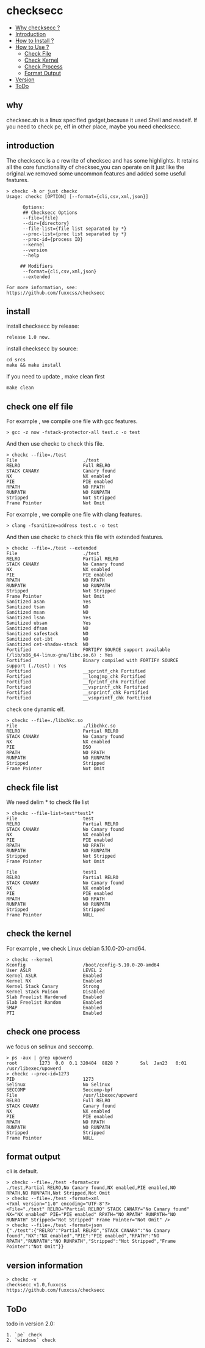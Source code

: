 # checksecc
* [Why checksecc ?](#why)
* [Introduction](#introduction)
* [How to Install ?](#install)
* [How to Use ?](#check-one-elf-file)
   * [Check File](#check-one-elf-file)
   * [Check Kernel](#check-the-kernel)
   * [Check Process](#check-one-process)
   * [Format Output](#format-output)
* [Version](#version-information)
* [ToDo](#todo)

## why
checksec.sh is a linux specified gadget,because it used Shell and readelf. If you need to check pe, elf in other place, maybe you need checksecc.

## introduction
The checksecc is a c rewrite of checksec and has some highlights. It retains all the core functionality of checksec,you can operate on it just like the original.we removed some uncommon features and added some useful features.
``` shell
> checkc -h or just checkc
Usage: checkc [OPTION] [--format={cli,csv,xml,json}]

      Options:
      ## Checksecc Options
      --file={file}
      --dir={directory}
      --file-list={file list separated by *}
      --proc-list={proc list separated by *}
      --proc-id={process ID}
      --kernel
      --version
      --help

     ## Modifiers
      --format={cli,csv,xml,json}
      --extended

For more information, see:
https://github.com/fuxxcss/checksecc
```

## install 
install checksecc by release:
``` shell
release 1.0 now.
```
install checksecc by source:
``` shell
cd srcs
make && make install
```
if you need to update , make clean first
``` shell
make clean
```

## check one elf file
For example , we compile one file with gcc features.
``` shell
> gcc -z now -fstack-protector-all test.c -o test
```
And then use checkc to check this file.
``` shell
> checkc --file=./test
File                        ./test
RELRO                       Full RELRO
STACK CANARY                Canary found
NX                          NX enabled
PIE                         PIE enabled
RPATH                       NO RPATH
RUNPATH                     NO RUNPATH
Stripped                    Not Stripped
Frame Pointer               Not Omit
```
For example , we compile one file with clang features.
``` shell
> clang -fsanitize=address test.c -o test
```
And then use checkc to check this file with extended features.
``` shell
> checkc --file=./test --extended
File                        ./test
RELRO                       Partial RELRO
STACK CANARY                No Canary found
NX                          NX enabled
PIE                         PIE enabled
RPATH                       NO RPATH
RUNPATH                     NO RUNPATH
Stripped                    Not Stripped
Frame Pointer               Not Omit
Sanitized asan              Yes
Sanitized tsan              NO
Sanitized msan              NO
Sanitized lsan              Yes
Sanitized ubsan             Yes
Sanitized dfsan             NO
Sanitized safestack         NO
Sanitized cet-ibt           NO
Sanitized cet-shadow-stack  NO
Fortified                   FORTIFY SOURCE support available (/lib/x86_64-linux-gnu/libc.so.6) : Yes
Fortified                   Binary compiled with FORTIFY SOURCE support (./test) : Yes
Fortified                   __sprintf_chk Fortified
Fortified                   __longjmp_chk Fortified
Fortified                   __fprintf_chk Fortified
Fortified                   __vsprintf_chk Fortified
Fortified                   __snprintf_chk Fortified
Fortified                   __vsnprintf_chk Fortified
```
check one dynamic elf.
``` shell
> checkc --file=./libchkc.so
File                        ./libchkc.so
RELRO                       Partial RELRO
STACK CANARY                No Canary found
NX                          NX enabled
PIE                         DSO
RPATH                       NO RPATH
RUNPATH                     NO RUNPATH
Stripped                    Stripped
Frame Pointer               Not Omit
```

## check file list
We need delim * to check file list
``` shell
> checkc --file-list=test*test1*
File                        test
RELRO                       Partial RELRO
STACK CANARY                No Canary found
NX                          NX enabled
PIE                         PIE enabled
RPATH                       NO RPATH
RUNPATH                     NO RUNPATH
Stripped                    Not Stripped
Frame Pointer               Not Omit

File                        test1
RELRO                       Partial RELRO
STACK CANARY                No Canary found
NX                          NX enabled
PIE                         PIE enabled
RPATH                       NO RPATH
RUNPATH                     NO RUNPATH
Stripped                    Stripped
Frame Pointer               NULL
```

## check the kernel
For example , we check Linux debian 5.10.0-20-amd64.
``` shell
> checkc --kernel
Kconfig                     /boot/config-5.10.0-20-amd64
User ASLR                   LEVEL 2
Kernel ASLR                 Enabled
Kernel NX                   Enabled
Kernel Stack Canary         Strong
Kernel Stack Poison         Disabled
Slab Freelist Hardened      Enabled
Slab Freelist Random        Enabled
SMAP                        Enabled
PTI                         Enabled
```

## check one process
we focus on selinux and seccomp.
``` shell
> ps -aux | grep upowerd
root        1273  0.0  0.1 320404  8828 ?        Ssl  Jan23   0:01 /usr/libexec/upowerd
> checkc --proc-id=1273
PID                         1273
Selinux                     No Selinux
SECCOMP                     Seccomp-bpf
File                        /usr/libexec/upowerd
RELRO                       Full RELRO
STACK CANARY                Canary found
NX                          NX enabled
PIE                         PIE enabled
RPATH                       NO RPATH
RUNPATH                     NO RUNPATH
Stripped                    Stripped
Frame Pointer               NULL
```

## format output
cli is default.
``` shell
> checkc --file=./test -format=csv
./test,Partial RELRO,No Canary found,NX enabled,PIE enabled,NO RPATH,NO RUNPATH,Not Stripped,Not Omit
> checkc --file=./test -format=xml
<?xml version="1.0" encoding="UTF-8"?>
<File="./test" RELRO="Partial RELRO" STACK CANARY="No Canary found" NX="NX enabled" PIE="PIE enabled" RPATH="NO RPATH" RUNPATH="NO RUNPATH" Stripped="Not Stripped" Frame Pointer="Not Omit" />
> checkc --file=./test -format=json
{"./test":{"RELRO":"Partial RELRO","STACK CANARY":"No Canary found","NX":"NX enabled","PIE":"PIE enabled","RPATH":"NO RPATH","RUNPATH":"NO RUNPATH","Stripped":"Not Stripped","Frame Pointer":"Not Omit"}}
```

## version information
``` shell
> checkc -v
checksecc v1.0,fuxxcss
https://github.com/fuxxcss/checksecc

```

## ToDo
todo in version 2.0:
``` shell
1. `pe` check
2. `windows` check
```



